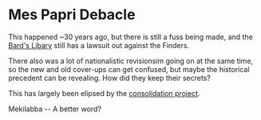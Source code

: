 # Mes Papri Debacle

This happened ~30 years ago, but there is still a fuss being made, and the [Bard's Libary](/l/bards_library.md.md) still has a lawsuit out against the Finders.

There also was a lot of nationalistic revisionsim going on at the same time, so the new and old cover-ups can get confused, but maybe the historical precedent can be revealing. How did they keep their secrets?

This has largely been elipsed by the [consolidation project](/t/the_moveable_library.md).

Mekilabba -- A better word?
